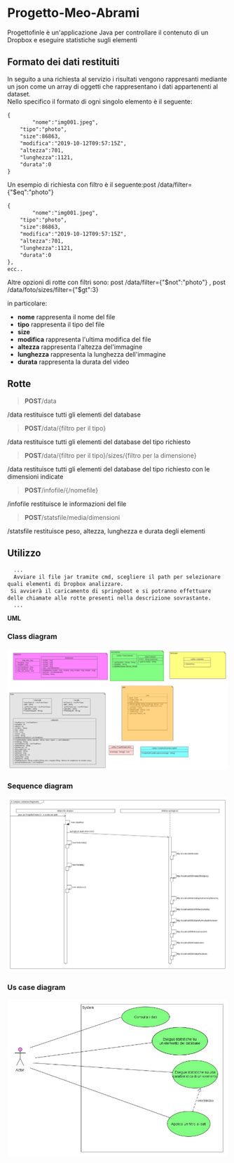 # Progetto-Meo-Abrami
Progettofinle è un'applicazione Java per controllare il contenuto di un Dropbox e eseguire statistiche sugli elementi
## Formato dei dati restituiti
In seguito a una richiesta al servizio i risultati vengono rappresanti mediante un json come un array di oggetti che rappresentano i dati appartenenti al dataset.<br>
Nello specifico il formato di ogni singolo elemento è il seguente:</p>
<pre><code>{
        "nome":"img001.jpeg",
	"tipo":"photo",
	"size":86863,
	"modifica":"2019-10-12T09:57:15Z",
	"altezza":701,
	"lunghezza":1121,
	"durata":0
}</code></pre>

Un esempio di richiesta con filtro è il seguente:post /data/filter={"$eq":"photo"}</p>
<pre><code>{
        "nome":"img001.jpeg",
	"tipo":"photo",
	"size":86863,
	"modifica":"2019-10-12T09:57:15Z",
	"altezza":701,
	"lunghezza":1121,
	"durata":0
},
ecc..
</code></pre>
Altre opzioni di rotte con filtri sono:   post /data/filter={"$not":"photo"} , 
                                          post /data/foto/sizes/filter={"$gt":3}


<p> in particolare: </p>
<ul>
    <li><strong>nome</strong> rappresenta il nome del file</li>
     <li><strong>tipo</strong> rappresenta il tipo del file</li>
     <li><strong>size</strong rappresenta il peso del file</li>
     <li><strong>modifica</strong> rappresenta l'ultima modifica del file</li>
     <li><strong>altezza</strong> rappresenta l'altezza del'immagine</li>
     <li><strong>lunghezza</strong> rappresenta la lunghezza dell'immagine</li>
     <li><strong>durata</strong> rappresenta la durata del video</li>
     </ul>       
        
## Rotte
<blockquote><p><strong>POST</strong>/data</blockquote>
    /data restituisce tutti gli elementi del database 
    
   <blockquote> <p><strong>POST</strong>/data/{filtro per il tipo}</blockquote>
    /data restituisce tutti gli elementi del database del tipo richiesto
    
  <blockquote><p><strong>POST</strong>/data/{filtro per il tipo}/sizes/{filtro per la dimensione}</blockquote>
         /data restituisce tutti gli elementi del database del tipo richiesto con le dimensioni indicate </blockquote>
	 
   <blockquote><p><strong>POST</strong>/infofile/{/nomefile}</blockquote>
    /infofile restituisce le informazioni del file
    
   <blockquote><p><strong>POST</strong>/statsfile/media/dimensioni</blockquote>
    /statsfile restituisce peso, altezza, lunghezza e durata degli elementi
  
  </div> </div>
  
  ## Utilizzo <br>
  
      ...
      Avviare il file jar tramite cmd, scegliere il path per selezionare quali elementi di Dropbox analizzare.
     Si avvierà il caricamento di springboot e si potranno effettuare delle chiamate alle rotte presenti nella descrizione sovrastante.
      ...
  
  
  
  
   <b> UML </b>
   
### Class diagram
![UML](https://github.com/progettofinale/Progetto-Meo-Abrami/blob/master/class%20diagram%20JPG2.jpg)
### Sequence diagram
![UML](https://github.com/progettofinale/Progetto-Meo-Abrami/blob/master/sequence%20prgram%20%20JPG2.jpg)
### Us case diagram
![UML](https://github.com/progettofinale/Progetto-Meo-Abrami/blob/master/us%20case%20diagram2.jpg)
    
